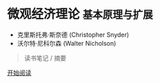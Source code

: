 <!-- _coverpage.md -->



# 微观经济理论 <small>基本原理与扩展</small>

- 克里斯托弗·斯奈德 (Christopher Snyder)
- 沃尔特·尼科尔森 (Walter Nicholson)

> 读书笔记 / 摘要

[开始阅读](#第1章-经济模型)


